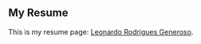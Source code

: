 ## My Resume

This is my resume page: [Leonardo Rodrigues Generoso](https://leogeneroso.github.io/).
